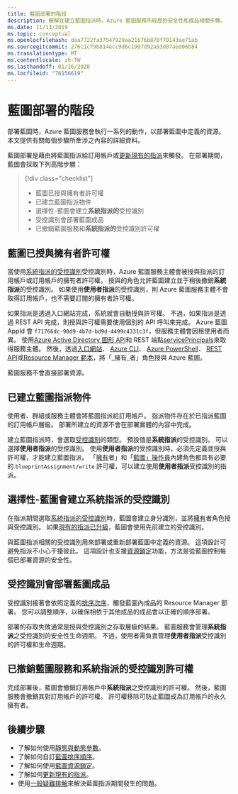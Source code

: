 ```yaml
---
title: 藍圖部署的階段
description: 瞭解在建立藍圖指派時，Azure 藍圖服務所經歷的安全性和成品相關步驟。
ms.date: 11/13/2019
ms.topic: conceptual
ms.openlocfilehash: daa7722fa37547929aa21b76b870f70143ae71ab
ms.sourcegitcommit: 276c1c79b814ecc9d6c1997d92a93d07aed06b84
ms.translationtype: MT
ms.contentlocale: zh-TW
ms.lasthandoff: 01/16/2020
ms.locfileid: "76156619"
---
```

# <a name="stages-of-a-blueprint-deployment"></a>藍圖部署的階段

部署藍圖時，Azure 藍圖服務會執行一系列的動作，以部署藍圖中定義的資源。 本文提供有關每個步驟所牽涉之內容的詳細資料。

藍圖部署是藉由將藍圖指派給訂用帳戶或[更新現有的指派](../how-to/update-existing-assignments.md)來觸發。 在部署期間，藍圖會採取下列高階步驟：

> [!div class="checklist"]
> - 藍圖已授與擁有者許可權
> - 已建立藍圖指派物件
> - 選擇性-藍圖會建立**系統指派的**受控識別
> - 受控識別會部署藍圖成品
> - 已撤銷藍圖服務和**系統指派的**受控識別許可權

## <a name="blueprints-granted-owner-rights"></a>藍圖已授與擁有者許可權

當使用[系統指派的受控識別](../../../active-directory/managed-identities-azure-resources/overview.md)受控識別時，Azure 藍圖服務主體會被授與指派的訂用帳戶或訂用帳戶的擁有者許可權。 授與的角色允許藍圖建立並于稍後撤銷**系統指派**的受控識別。 如果使用**使用者指派**的受控識別，則 Azure 藍圖服務主體不會取得訂用帳戶，也不需要訂閱的擁有者許可權。

如果指派是透過入口網站完成，系統就會自動授與許可權。 不過，如果指派是透過 REST API 完成，則授與許可權需要使用個別的 API 呼叫來完成。 Azure 藍圖 AppId 會 `f71766dc-90d9-4b7d-bd9d-4499c4331c3f`，但服務主體會因租使用者而異。 使用[Azure Active Directory 圖形 API](../../../active-directory/develop/active-directory-graph-api.md)和 REST 端點[servicePrincipals](/graph/api/resources/serviceprincipal)來取得服務主體。 然後，透過[入口網站](../../../role-based-access-control/role-assignments-portal.md)、 [Azure CLI](../../../role-based-access-control/role-assignments-cli.md)、 [Azure PowerShell](../../../role-based-access-control/role-assignments-powershell.md)、 [REST API](../../../role-based-access-control/role-assignments-rest.md)或[Resource Manager 範本](../../../role-based-access-control/role-assignments-template.md)，將「_擁有_者」角色授與 Azure 藍圖。

藍圖服務不會直接部署資源。

## <a name="the-blueprint-assignment-object-is-created"></a>已建立藍圖指派物件

使用者、群組或服務主體會將藍圖指派給訂用帳戶。 指派物件存在於已指派藍圖的訂用帳戶層級。 部署所建立的資源不會在部署實體的內容中完成。

建立藍圖指派時，會選取[受控識別](../../../active-directory/managed-identities-azure-resources/overview.md)的類型。 預設值是**系統指派**的受控識別。 可以選擇**使用者指派**的受控識別。 使用**使用者指派**的受控識別時，必須先定義並授與許可權，才能建立藍圖指派。 「[擁有](../../../role-based-access-control/built-in-roles.md#owner)者」和「[藍圖」操作員](../../../role-based-access-control/built-in-roles.md#blueprint-operator)內建角色都具有必要的 `blueprintAssignment/write` 許可權，可以建立使用**使用者指派**受控識別的指派。

## <a name="optional---blueprints-creates-system-assigned-managed-identity"></a>選擇性-藍圖會建立系統指派的受控識別

在指派期間選取[系統指派的受控識別](../../../active-directory/managed-identities-azure-resources/overview.md)時，藍圖會建立身分識別，並將[擁有](../../../role-based-access-control/built-in-roles.md#owner)者角色授與受控識別。 如果[現有的指派已升級](../how-to/update-existing-assignments.md)，藍圖會使用先前建立的受控識別。

與藍圖指派相關的受控識別用來部署或重新部署藍圖中定義的資源。 這項設計可避免指派不小心干擾彼此。
這項設計也支援[資源鎖定](./resource-locking.md)功能，方法是從藍圖控制每個已部署資源的安全性。

## <a name="the-managed-identity-deploys-blueprint-artifacts"></a>受控識別會部署藍圖成品

受控識別接著會依照定義的[排序次序](./sequencing-order.md)，觸發藍圖內成品的 Resource Manager 部署。 您可以調整順序，以確保相依于其他成品的成品會以正確的順序部署。

部署的存取失敗通常是授與受控識別之存取層級的結果。 藍圖服務會管理**系統指派**之受控識別的安全性生命週期。 不過，使用者需負責管理**使用者指派**受控識別的許可權和生命週期。

## <a name="blueprint-service-and-system-assigned-managed-identity-rights-are-revoked"></a>已撤銷藍圖服務和系統指派的受控識別許可權

完成部署後，藍圖會撤銷訂用帳戶中**系統指派**之受控識別的許可權。 然後，藍圖服務會撤銷其對訂用帳戶的許可權。 許可權移除可防止藍圖成為訂用帳戶的永久擁有者。

## <a name="next-steps"></a>後續步驟

- 了解如何使用[靜態與動態參數](parameters.md)。
- 了解如何自訂[藍圖排序順序](sequencing-order.md)。
- 了解如何使用[藍圖資源鎖定](resource-locking.md)。
- 了解如何[更新現有的指派](../how-to/update-existing-assignments.md)。
- 使用[一般疑難排解](../troubleshoot/general.md)來解決藍圖指派期間發生的問題。
